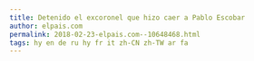 ```yaml
---
title: Detenido el excoronel que hizo caer a Pablo Escobar
author: elpais.com
permalink: 2018-02-23-elpais.com--10648468.html
tags: hy en de ru hy fr it zh-CN zh-TW ar fa
---
```


